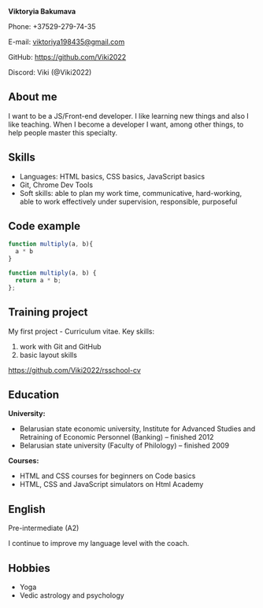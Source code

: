 **Viktoryia Bakumava**

Phone: +37529-279-74-35

E-mail: viktoriya198435@gmail.com

GitHub: https://github.com/Viki2022 

Discord: Viki (@Viki2022)

## About me

I want to be a JS/Front-end developer. I like learning new things and also I like teaching. When I become a developer I want, among other things, to help people master this specialty.

## Skills

* Languages: HTML basics, CSS basics, JavaScript basics
* Git, Chrome Dev Tools
* Soft skills: able to plan my work time, communicative, hard-working, able to work effectively under supervision, responsible, purposeful
 
## Code example

```javascript
function multiply(a, b){
  a * b
}

function multiply(a, b) {
  return a * b;
};
```

## Training project

My first project - Curriculum vitae. Key skills:
1. work with Git and GitHub
2. basic layout skills

https://github.com/Viki2022/rsschool-cv

## Education

**University:**
* Belarusian state economic university, Institute for Advanced Studies and Retraining of Economic Personnel (Banking) – finished 2012
* Belarusian state university (Faculty of Philology) – finished 2009

**Courses:**
* HTML and CSS courses for beginners on Code basics
* HTML, CSS and JavaScript simulators on Html Academy


## English

Pre-intermediate (A2)

I continue to improve my language level with the coach.

## Hobbies

* Yoga
* Vedic astrology and psychology
